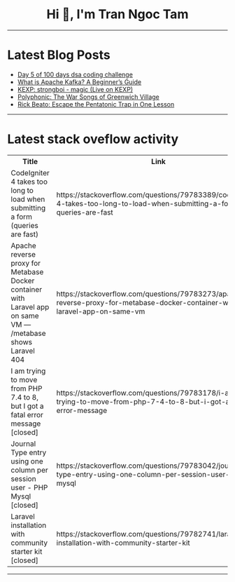 <h1 align="center">Hi 👋, I'm Tran Ngoc Tam</h1>

---

# Latest Blog Posts 
<!-- BLOG-POST-LIST:START -->
- [Day 5 of 100 days dsa coding challenge](https://dev.to/manasi_patil_/day-5-of-100-days-dsa-coding-challenge-2h59)
- [What is Apache Kafka? A Beginner’s Guide](https://dev.to/suraj_kumar_fb57ae0928df2/what-is-apache-kafka-a-beginners-guide-4p4m)
- [KEXP: strongboi - magic &lpar;Live on KEXP&rpar;](https://dev.to/music_youtube/kexp-strongboi-magic-live-on-kexp-3a7c)
- [Polyphonic: The War Songs of Greenwich Village](https://dev.to/music_youtube/polyphonic-the-war-songs-of-greenwich-village-4h1p)
- [Rick Beato: Escape the Pentatonic Trap in One Lesson](https://dev.to/music_youtube/rick-beato-escape-the-pentatonic-trap-in-one-lesson-40e4)
<!-- BLOG-POST-LIST:END -->

---

# Latest stack oveflow activity
<table>
  <tr><th>Title</th><th>Link</th></tr>
  <!-- STACKOVERFLOW:START --><tr><td>CodeIgniter 4 takes too long to load when submitting a form &lpar;queries are fast&rpar;</td><td>https://stackoverflow.com/questions/79783389/codeigniter-4-takes-too-long-to-load-when-submitting-a-form-queries-are-fast</td></tr><tr><td>Apache reverse proxy for Metabase Docker container with Laravel app on same VM — /metabase shows Laravel 404</td><td>https://stackoverflow.com/questions/79783273/apache-reverse-proxy-for-metabase-docker-container-with-laravel-app-on-same-vm</td></tr><tr><td>I am trying to move from PHP 7.4 to 8, but I got a fatal error message [closed]</td><td>https://stackoverflow.com/questions/79783178/i-am-trying-to-move-from-php-7-4-to-8-but-i-got-a-fatal-error-message</td></tr><tr><td>Journal Type entry using one column per session user - PHP Mysql [closed]</td><td>https://stackoverflow.com/questions/79783042/journal-type-entry-using-one-column-per-session-user-php-mysql</td></tr><tr><td>Laravel installation with community starter kit [closed]</td><td>https://stackoverflow.com/questions/79782741/laravel-installation-with-community-starter-kit</td></tr><!-- STACKOVERFLOW:END -->
</table>

---


